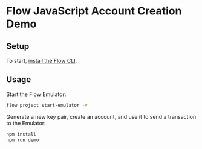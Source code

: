 # Flow JavaScript Account Creation Demo

## Setup

To start, [install the Flow CLI](https://docs.onflow.org/flow-cli/install).

## Usage

Start the Flow Emulator:

```sh
flow project start-emulator -v
```

Generate a new key pair, 
create an account, 
and use it to send a transaction to the Emulator:

```sh
npm install
npm run demo
```
